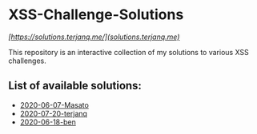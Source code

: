 # XSS-Challenge-Solutions
*[https://solutions.terjanq.me/](solutions.terjanq.me)*  


This repository is an interactive collection of my solutions to various XSS challenges.

## List of available solutions:
* [2020-06-07-Masato](https://solutions.terjanq.me/2020-06-07-Masato/index.html)
* [2020-07-20-terjanq](https://solutions.terjanq.me/2020-07-20-terjanq/index.html)
* [2020-06-18-ben](http://solutions.terjanq.me/2020-06-18-ben/index.html)
